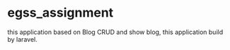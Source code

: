 # egss_assignment
this application based on Blog CRUD and show blog, this application build by laravel. 

